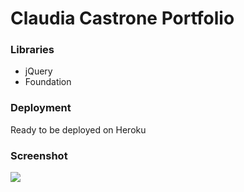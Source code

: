 # Claudia Castrone Portfolio

### Libraries

- jQuery
- Foundation

### Deployment

Ready to be deployed on Heroku

### Screenshot
<img src="https://user-images.githubusercontent.com/2135077/27037161-61f36e0e-4f87-11e7-8164-94a81">
